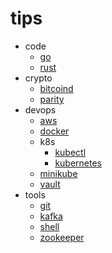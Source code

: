 # tips

- code
  - [go](code/go.md)
  - [rust](code/rust.md)
- crypto
  - [bitcoind](crypto/bitcoind.md)
  - [parity](crypto/parity.md)
- devops
  - [aws](devops/aws.md)
  - [docker](devops/docker.md)
  - k8s
    - [kubectl](devops/k8s/kubectl.md)
    - [kubernetes](devops/k8s/kubernetes.md)
  - [minikube](devops/minikube.md)
  - [vault](devops/vault.md)
- tools
  - [git](tools/git.md)
  - [kafka](tools/kafka.md)
  - [shell](tools/shell.md)
  - [zookeeper](tools/zookeeper.md)
